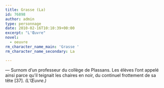```yaml
---
title: Grasse (La)
id: 76898
author: admin
type: personnage
date: 2010-02-16T10:10:39+00:00
excerpt: "L'Œuvre"
novel:
  - oeuvre
rm_character_name_main: 'Grasse '
rm_character_name_secondary: La

---
```

— Surnom d&rsquo;un professeur du collège de Plassans. Les élèves l&rsquo;ont appelé ainsi parce qu&rsquo;il teignait les chaires en noir, du continuel frottement de sa tête [37]. _(L&rsquo;Œuvre.)_